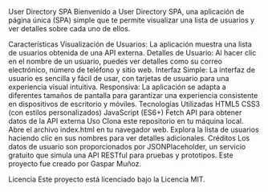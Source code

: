 User Directory SPA
Bienvenido a User Directory SPA, una aplicación de página única (SPA) simple que te permite visualizar una lista de usuarios y ver detalles sobre cada uno de ellos.

Características
Visualización de Usuarios: La aplicación muestra una lista de usuarios obtenida de una API externa.
Detalles de Usuario: Al hacer clic en el nombre de un usuario, puedes ver detalles como su correo electrónico, número de teléfono y sitio web.
Interfaz Simple: La interfaz de usuario es sencilla y fácil de usar, con tarjetas de usuario para una experiencia visual intuitiva.
Responsiva: La aplicación se adapta a diferentes tamaños de pantalla para garantizar una experiencia consistente en dispositivos de escritorio y móviles.
Tecnologías Utilizadas
HTML5
CSS3 (con estilos personalizados)
JavaScript (ES6+)
Fetch API para obtener datos de la API externa
Uso
Clona este repositorio en tu máquina local.
Abre el archivo index.html en tu navegador web.
Explora la lista de usuarios haciendo clic en sus nombres para ver detalles adicionales.
Créditos
Los datos de usuario son proporcionados por JSONPlaceholder, un servicio gratuito que simula una API RESTful para pruebas y prototipos.
Este proyecto fue creado por Gaspar Muñoz.


Licencia
Este proyecto está licenciado bajo la Licencia MIT.

